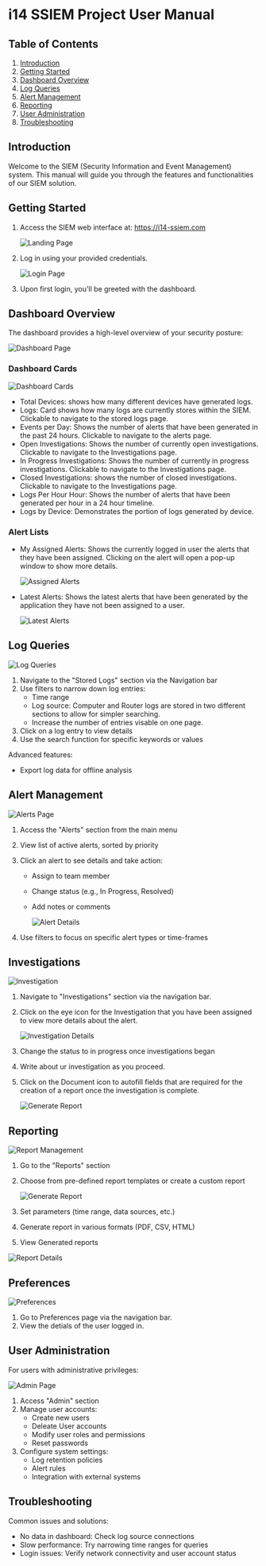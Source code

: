 # i14 SSIEM Project User Manual


## Table of Contents

1. [Introduction](#introduction)
2. [Getting Started](#getting-started)
3. [Dashboard Overview](#dashboard-overview)
4. [Log Queries](#log-queries)
5. [Alert Management](#alert-management)
6. [Reporting](#reporting)
7. [User Administration](#user-administration)
8. [Troubleshooting](#troubleshooting)

## Introduction

Welcome to the SIEM (Security Information and Event Management) system. This manual will guide you through the features and functionalities of our SIEM solution.

## Getting Started

1. Access the SIEM web interface at: https://i14-ssiem.com

   ![Landing Page](Images/login1.PNG)

2. Log in using your provided credentials.

   ![Login Page](Images/login2.PNG)

3. Upon first login, you'll be greeted with the dashboard.

## Dashboard Overview

The dashboard provides a high-level overview of your security posture:

![Dashboard Page](Images/dashboard.PNG)

### Dashboard Cards

![Dashboard Cards](Images/boards.PNG)

- Total Devices: shows how many different devices have generated logs.
- Logs: Card shows how many logs are currently stores within the SIEM. Clickable to navigate to the stored logs page.
- Events per Day: Shows the number of alerts that have been generated in the past 24 hours. Clickable to navigate to the alerts page.
- Open Investigations: Shows the number of currently open investigations. Clickable to navigate to the Investigations page.
- In Progress Investigations: Shows the number of currently in progress investigations. Clickable to navigate to the Investigations page.
- Closed Investigations: shows the number of closed investigations. Clickable to navigate to the Investigations page.
- Logs Per Hour Hour: Shows the number of alerts that have been generated per hour in a 24 hour timeline.
- Logs by Device: Demonstrates the portion of logs generated by device.

### Alert Lists

- My Assigned Alerts: Shows the currently logged in user the alerts that they have been assigned. Clicking on the alert will open a pop-up window to show more details.

  ![Assigned Alerts](Images/latestalerts.PNG)

- Latest Alerts: Shows the latest alerts that have been generated by the application they have not been assigned to a user.

  ![Latest Alerts](Images/latestalerts2.PNG)

## Log Queries

![Log Queries](Images/LogQueries.PNG)

1. Navigate to the "Stored Logs" section via the Navigation bar
2. Use filters to narrow down log entries:
   - Time range
   - Log source: Computer and Router logs are stored in two different sections to allow for simpler searching.
   - Increase the number of entries visable on one page.
3. Click on a log entry to view details
4. Use the search function for specific keywords or values

Advanced features:

- Export log data for offline analysis

## Alert Management

![Alerts Page](Images/alerts.PNG)

1. Access the "Alerts" section from the main menu
2. View list of active alerts, sorted by priority
3. Click an alert to see details and take action:
   - Assign to team member
   - Change status (e.g., In Progress, Resolved)
   - Add notes or comments

     ![Alert Details](Images/alert_details.PNG)

4. Use filters to focus on specific alert types or time-frames

## Investigations

![Investigation](Images/investigations.PNG)

1. Navigate to "Investigations" section via the navigation bar.
2. Click on the eye icon for the Investigation that you have been assigned to view more details about the alert.

   ![Investigation Details](Images/investigations_details.PNG)

3. Change the status to in progress once investigations began
4. Write about ur investigation as you proceed.
5. Click on the Document icon to autofill fields that are required for the creation of a report once the investigation is complete.

   ![Generate Report](Images/generate_report_investigations.PNG)

## Reporting

![Report Management](Images/Report.png)

1. Go to the "Reports" section
2. Choose from pre-defined report templates or create a custom report

   ![Generate Report](Images/Report_generate.PNG)

3. Set parameters (time range, data sources, etc.)
4. Generate report in various formats (PDF, CSV, HTML)
5. View Generated reports

![Report Details](Images/Report_details.PNG)

## Preferences

![Preferences](Images/Preferences.PNG)

1. Go to Preferences page via the navigation bar.
2. View the detials of the user logged in.

## User Administration

For users with administrative privileges:

![Admin Page](Images/Addstaff.PNG)

1. Access "Admin" section
2. Manage user accounts:
   - Create new users
   - Deleate User accounts
   - Modify user roles and permissions
   - Reset passwords
3. Configure system settings:
   - Log retention policies
   - Alert rules
   - Integration with external systems

## Troubleshooting

Common issues and solutions:

- No data in dashboard: Check log source connections
- Slow performance: Try narrowing time ranges for queries
- Login issues: Verify network connectivity and user account status
